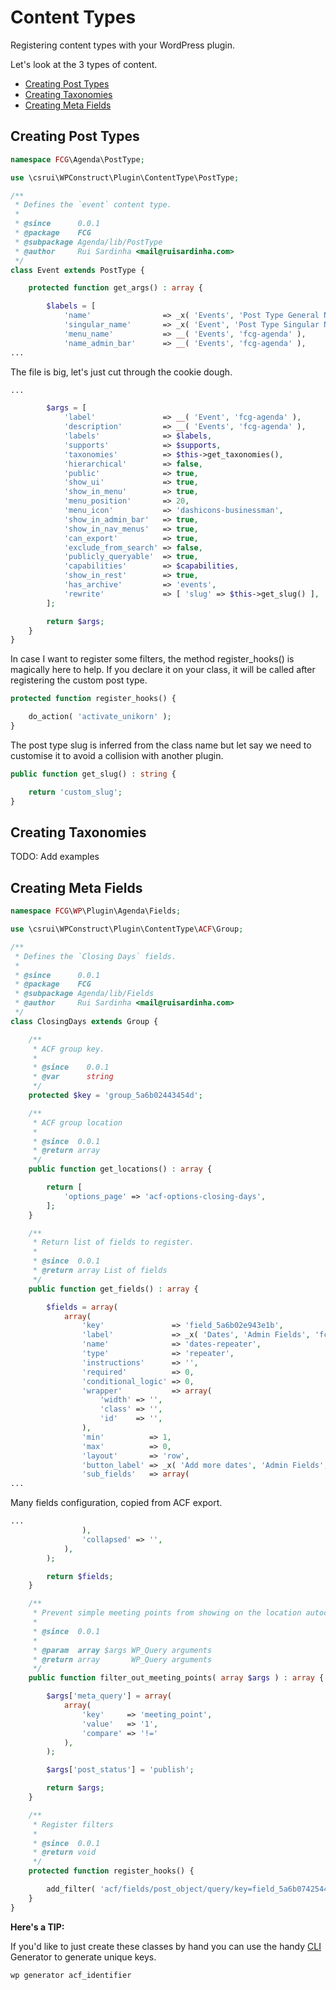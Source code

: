 # Content Types

Registering content types with your WordPress plugin.

Let's look at the 3 types of content.

* [Creating Post Types](/content_types/README.md#creating-post-types)
* [Creating Taxonomies](/content_types/README.md#creating-taxonomies)
* [Creating Meta Fields](/content_types/README.md#creating-meta-fields)

## Creating Post Types

```php
namespace FCG\Agenda\PostType;

use \csrui\WPConstruct\Plugin\ContentType\PostType;

/**
 * Defines the `event` content type.
 *
 * @since      0.0.1
 * @package    FCG
 * @subpackage Agenda/lib/PostType
 * @author     Rui Sardinha <mail@ruisardinha.com>
 */
class Event extends PostType {

    protected function get_args() : array {

        $labels = [
            'name'                => _x( 'Events', 'Post Type General Name', 'fcg-agenda' ),
            'singular_name'       => _x( 'Event', 'Post Type Singular Name', 'fcg-agenda' ),
            'menu_name'           => __( 'Events', 'fcg-agenda' ),
            'name_admin_bar'      => __( 'Events', 'fcg-agenda' ),
...
```

The file is big, let's just cut through the cookie dough.

```php
...

        $args = [
            'label'               => __( 'Event', 'fcg-agenda' ),
            'description'         => __( 'Events', 'fcg-agenda' ),
            'labels'              => $labels,
            'supports'            => $supports,
            'taxonomies'          => $this->get_taxonomies(),
            'hierarchical'        => false,
            'public'              => true,
            'show_ui'             => true,
            'show_in_menu'        => true,
            'menu_position'       => 20,
            'menu_icon'           => 'dashicons-businessman',
            'show_in_admin_bar'   => true,
            'show_in_nav_menus'   => true,
            'can_export'          => true,
            'exclude_from_search' => false,
            'publicly_queryable'  => true,
            'capabilities'        => $capabilities,
            'show_in_rest'        => true,
            'has_archive'         => 'events',
            'rewrite'             => [ 'slug' => $this->get_slug() ],
        ];

        return $args;
    }
}
```

In case I want to register some filters, the method register_hooks() is
magically here to help. If you declare it on your class, it will be
called after registering the custom post type.

```php
protected function register_hooks() {

    do_action( 'activate_unikorn' );
}
```

The post type slug is inferred from the class name but let say we need
to customise it to avoid a collision with another plugin.

```php
public function get_slug() : string {

    return 'custom_slug';
}
```

## Creating Taxonomies

TODO: Add examples

## Creating Meta Fields

```php
namespace FCG\WP\Plugin\Agenda\Fields;

use \csrui\WPConstruct\Plugin\ContentType\ACF\Group;

/**
 * Defines the `Closing Days` fields.
 *
 * @since      0.0.1
 * @package    FCG
 * @subpackage Agenda/lib/Fields
 * @author     Rui Sardinha <mail@ruisardinha.com>
 */
class ClosingDays extends Group {

	/**
	 * ACF group key.
	 *
	 * @since    0.0.1
	 * @var      string
	 */
	protected $key = 'group_5a6b02443454d';

	/**
	 * ACF group location
	 *
	 * @since  0.0.1
	 * @return array
	 */
	public function get_locations() : array {

		return [
			'options_page' => 'acf-options-closing-days',
		];
	}

	/**
	 * Return list of fields to register.
	 *
	 * @since  0.0.1
	 * @return array List of fields
	 */
	public function get_fields() : array {

		$fields = array(
			array(
				'key'               => 'field_5a6b02e943e1b',
				'label'             => _x( 'Dates', 'Admin Fields', 'fcg-agenda' ),
				'name'              => 'dates-repeater',
				'type'              => 'repeater',
				'instructions'      => '',
				'required'          => 0,
				'conditional_logic' => 0,
				'wrapper'           => array(
					'width' => '',
					'class' => '',
					'id'    => '',
				),
				'min'          => 1,
				'max'          => 0,
				'layout'       => 'row',
				'button_label' => _x( 'Add more dates', 'Admin Fields', 'fcg-agenda' ),
				'sub_fields'   => array(
...
```

Many fields configuration, copied from ACF export. 

```php
...					
				),
				'collapsed' => '',
			),
		);

		return $fields;
	}

	/**
	 * Prevent simple meeting points from showing on the location autocomplete field.
	 *
	 * @since  0.0.1
	 *
	 * @param  array $args WP_Query arguments
	 * @return array       WP_Query arguments
	 */
	public function filter_out_meeting_points( array $args ) : array {

		$args['meta_query'] = array(
			array(
				'key'     => 'meeting_point',
				'value'   => '1',
				'compare' => '!='
			),
		);

		$args['post_status'] = 'publish';

		return $args;
	}

	/**
	 * Register filters
	 *
	 * @since  0.0.1
	 * @return void
	 */
	protected function register_hooks() {

		add_filter( 'acf/fields/post_object/query/key=field_5a6b07425441c', [ $this, 'filter_out_meeting_points' ] );
	}
}

```

**Here's a TIP:**

If you'd like to just create these classes by hand you can use the handy [CLI](/cli) Generator to generate unique keys.

```bash
wp generator acf_identifier
```
